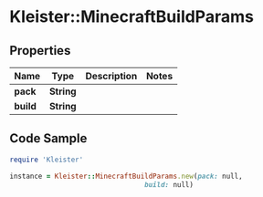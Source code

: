 # Kleister::MinecraftBuildParams

## Properties

Name | Type | Description | Notes
------------ | ------------- | ------------- | -------------
**pack** | **String** |  | 
**build** | **String** |  | 

## Code Sample

```ruby
require 'Kleister'

instance = Kleister::MinecraftBuildParams.new(pack: null,
                                 build: null)
```


